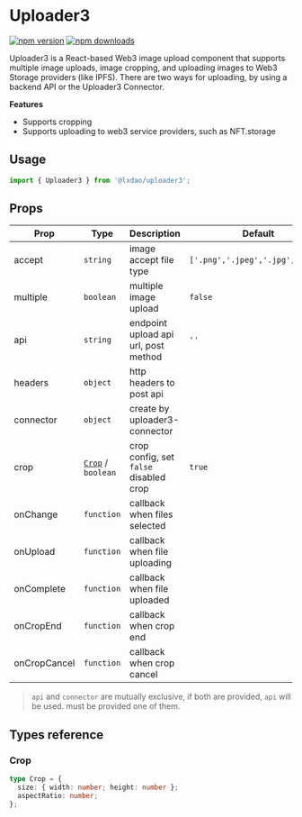 # Uploader3

[![npm version](https://badge.fury.io/js/%40lxdao%2Fuploader3.svg)](https://badge.fury.io/js/%40lxdao%2Fuploader3)
[![npm downloads](https://img.shields.io/npm/dm/%40lxdao%2Fuploader3.svg)](https://www.npmjs.com/package/%40lxdao%2Fuploader3)

Uploader3 is a React-based Web3 image upload component that supports multiple image uploads, image cropping, and uploading images to Web3 Storage providers (like IPFS). There are two ways for uploading, by using a backend API or the Uploader3 Connector.

**Features**

- Supports cropping
- Supports uploading to web3 service providers, such as NFT.storage

## Usage

```js copy
import { Uploader3 } from '@lxdao/uploader3';
```

## Props

| Prop         | Type                        | Description                            | Default                          |
| ------------ | --------------------------- | -------------------------------------- | -------------------------------- |
| accept       | `string`                    | image accept file type                 | `['.png','.jpeg','.jpg','.gif']` |
| multiple     | `boolean`                   | multiple image upload                  | `false`                          |
| api          | `string`                    | endpoint upload api url, post method   | `''`                             |
| headers      | `object`                    | http headers to post api               |                                  |
| connector    | `object`                    | create by uploader3-connector          |                                  |
| crop         | [`Crop`](#crop) / `boolean` | crop config, set `false` disabled crop | `true`                           |
| onChange     | `function`                  | callback when files selected           |                                  |
| onUpload     | `function`                  | callback when file uploading           |                                  |
| onComplete   | `function`                  | callback when file uploaded            |                                  |
| onCropEnd    | `function`                  | callback when crop end                 |                                  |
| onCropCancel | `function`                  | callback when crop cancel              |                                  |

> `api` and `connector` are mutually exclusive, if both are provided, `api` will be used. must be provided one of them.

## Types reference

### Crop

```ts
type Crop = {
  size: { width: number; height: number };
  aspectRatio: number;
};
```
